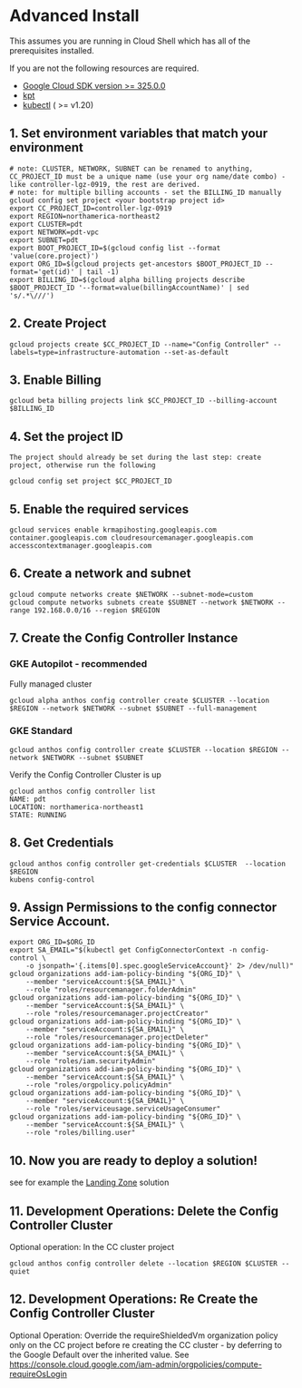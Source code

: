 Advanced Install
==================================

This assumes you are running in Cloud Shell which has all of the prerequisites installed. 

If you are not the following resources are required.
* [Google Cloud SDK version >= 325.0.0](https://cloud.google.com/sdk/docs/downloads-versioned-archives)
* [kpt](https://kpt.dev/installation/)
* [kubectl](https://kubernetes.io/docs/tasks/tools/) ( >= v1.20)

## 1. Set environment variables that match your environment
```
# note: CLUSTER, NETWORK, SUBNET can be renamed to anything, CC_PROJECT_ID must be a unique name (use your org name/date combo) - like controller-lgz-0919, the rest are derived.
# note: for multiple billing accounts - set the BILLING_ID manually
gcloud config set project <your bootstrap project id>
export CC_PROJECT_ID=controller-lgz-0919
export REGION=northamerica-northeast2
export CLUSTER=pdt
export NETWORK=pdt-vpc
export SUBNET=pdt
export BOOT_PROJECT_ID=$(gcloud config list --format 'value(core.project)')
export ORG_ID=$(gcloud projects get-ancestors $BOOT_PROJECT_ID --format='get(id)' | tail -1)
export BILLING_ID=$(gcloud alpha billing projects describe $BOOT_PROJECT_ID '--format=value(billingAccountName)' | sed 's/.*\///')
```

## 2. Create Project
```
gcloud projects create $CC_PROJECT_ID --name="Config Controller" --labels=type=infrastructure-automation --set-as-default
```

## 3. Enable Billing
```
gcloud beta billing projects link $CC_PROJECT_ID --billing-account $BILLING_ID
```

## 4. Set the project ID
```
The project should already be set during the last step: create project, otherwise run the following

gcloud config set project $CC_PROJECT_ID
```

## 5. Enable the required services
```
gcloud services enable krmapihosting.googleapis.com container.googleapis.com cloudresourcemanager.googleapis.com accesscontextmanager.googleapis.com
```

## 6. Create a network and subnet
```
gcloud compute networks create $NETWORK --subnet-mode=custom
gcloud compute networks subnets create $SUBNET --network $NETWORK --range 192.168.0.0/16 --region $REGION
```

## 7. Create the Config Controller Instance
### GKE Autopilot - recommended
Fully managed cluster
```
gcloud alpha anthos config controller create $CLUSTER --location $REGION --network $NETWORK --subnet $SUBNET --full-management
```
### GKE Standard
```
gcloud anthos config controller create $CLUSTER --location $REGION --network $NETWORK --subnet $SUBNET
```

Verify the Config Controller Cluster is up
```
gcloud anthos config controller list
NAME: pdt
LOCATION: northamerica-northeast1
STATE: RUNNING
```

## 8. Get Credentials
```
gcloud anthos config controller get-credentials $CLUSTER  --location $REGION
kubens config-control
```

## 9. Assign Permissions to the config connector Service Account.

```
export ORG_ID=$ORG_ID
export SA_EMAIL="$(kubectl get ConfigConnectorContext -n config-control \
    -o jsonpath='{.items[0].spec.googleServiceAccount}' 2> /dev/null)"
gcloud organizations add-iam-policy-binding "${ORG_ID}" \
    --member "serviceAccount:${SA_EMAIL}" \
    --role "roles/resourcemanager.folderAdmin"
gcloud organizations add-iam-policy-binding "${ORG_ID}" \
    --member "serviceAccount:${SA_EMAIL}" \
    --role "roles/resourcemanager.projectCreator"
gcloud organizations add-iam-policy-binding "${ORG_ID}" \
    --member "serviceAccount:${SA_EMAIL}" \
    --role "roles/resourcemanager.projectDeleter"
gcloud organizations add-iam-policy-binding "${ORG_ID}" \
    --member "serviceAccount:${SA_EMAIL}" \
    --role "roles/iam.securityAdmin"
gcloud organizations add-iam-policy-binding "${ORG_ID}" \
    --member "serviceAccount:${SA_EMAIL}" \
    --role "roles/orgpolicy.policyAdmin"
gcloud organizations add-iam-policy-binding "${ORG_ID}" \
    --member "serviceAccount:${SA_EMAIL}" \
    --role "roles/serviceusage.serviceUsageConsumer"
gcloud organizations add-iam-policy-binding "${ORG_ID}" \
    --member "serviceAccount:${SA_EMAIL}" \
    --role "roles/billing.user"    
``` 

## 10. Now you are ready to deploy a solution!
see for example the [Landing Zone](/solutions/landing-zone) solution

## 11. Development Operations: Delete the Config Controller Cluster
Optional operation: In the CC cluster project
```
gcloud anthos config controller delete --location $REGION $CLUSTER --quiet
```
## 12. Development Operations: Re Create the Config Controller Cluster
Optional Operation: Override the requireShieldedVm organization policy only on the CC project before re creating the CC cluster - by deferring to the Google Default over the inherited value. See https://console.cloud.google.com/iam-admin/orgpolicies/compute-requireOsLogin



